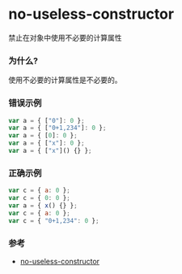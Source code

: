 # no-useless-constructor

禁止在对象中使用不必要的计算属性

### 为什么?

使用不必要的计算属性是不必要的。

### 错误示例

```js
var a = { ["0"]: 0 };
var a = { ["0+1,234"]: 0 };
var a = { [0]: 0 };
var a = { ["x"]: 0 };
var a = { ["x"]() {} };
```

### 正确示例

```js
var c = { a: 0 };
var c = { 0: 0 };
var a = { x() {} };
var c = { a: 0 };
var c = { "0+1,234": 0 };
```

### 参考

- [no-useless-constructor](https://eslint.org/docs/rules/no-useless-constructor)
